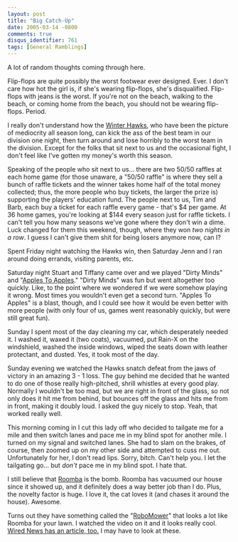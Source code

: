 ```yaml
---
layout: post
title: "Big Catch-Up"
date: 2005-03-14 -0800
comments: true
disqus_identifier: 761
tags: [General Ramblings]
---
```

A lot of random thoughts coming through here.

 Flip-flops are quite possibly the worst footwear ever designed. Ever. I
don't care how hot the girl is, if she's wearing flip-flops, she's
disqualified. Flip-flops with jeans is the worst. If you're not on the
beach, walking to the beach, or coming home from the beach, you should
not be wearing flip-flops. Period.

 I really don't understand how the [Winter
Hawks](http://www.winterhawks.com), who have been the picture of
mediocrity all season long, can kick the ass of the best team in our
division one night, then turn around and lose horribly to the worst team
in the division. Except for the folks that sit next to us and the
occasional fight, I don't feel like I've gotten my money's worth this
season.

 Speaking of the people who sit next to us... there are two 50/50
raffles at each home game (for those unaware, a "50/50 raffle" is where
they sell a bunch of raffle tickets and the winner takes home half of
the total money collected; thus, the more people who buy tickets, the
larger the prize is) supporting the players' education fund. The people
next to us, Tim and Barb, each buy a ticket for each raffle every game -
that's $4 per game. At 36 home games, you're looking at $144 every
season just for raffle tickets. I can't tell you how many seasons we've
gone where they don't win a dime. Luck changed for them this weekend,
though, where they won *two nights in a row*. I guess I can't give them
shit for being losers anymore now, can I?

 Spent Friday night watching the Hawks win, then Saturday Jenn and I ran
around doing errands, visiting parents, etc.

 Saturday night Stuart and Tiffany came over and we played "Dirty Minds"
and "[Apples To
Apples](http://www.amazon.com/exec/obidos/ASIN/B000246MQU/mhsvortex)."
"Dirty Minds" was fun but went altogether too quickly. Like, to the
point where we wondered if we were somehow playing it wrong. Most times
you wouldn't even get a second turn. "Apples To Apples" is a blast,
though, and I could see how it would be even better with more people
(with only four of us, games went reasonably quickly, but were still
great fun).

 Sunday I spent most of the day cleaning my car, which desperately
needed it. I washed it, waxed it (two coats), vacuumed, put Rain-X on
the windshield, washed the inside windows, wiped the seats down with
leather protectant, and dusted. Yes, it took most of the day.

 Sunday evening we watched the Hawks snatch defeat from the jaws of
victory in an amazing 3 - 1 loss. The guy behind me decided that he
wanted to do one of those really high-pitched, shrill whistles at every
good play. Normally I wouldn't be too mad, but we are right in front of
the glass, so not only does it hit me from behind, but bounces off the
glass and hits me from in front, making it doubly loud. I asked the guy
nicely to stop. Yeah, that worked really well.

 This morning coming in I cut this lady off who decided to tailgate me
for a mile and then switch lanes and pace me in my blind spot for
another mile. I turned on my signal and switched lanes. She had to slam
on the brakes, of course, then zoomed up on my other side and attempted
to cuss me out. Unfortunately for her, I don't read lips. Sorry, bitch.
Can't help you. I let the tailgating go... but *don't* pace me in my
blind spot. I hate that.

 I still believe that
[Roomba](http://www.amazon.com/exec/obidos/ASIN/B00022HYJ6/mhsvortex) is
the bomb. Roomba has vacuumed our house since it showed up, and it
definitely does a way better job than I do. Plus, the novelty factor is
huge. I love it, the cat loves it (and chases it around the house).
Awesome.

 Turns out they have something called the
"[RoboMower](http://www.robomowerusa.com/)" that looks a lot like Roomba
for your lawn. I watched the video on it and it looks really cool.
[Wired News has an article,
too.](http://www.wired.com/news/technology/0,1282,62853,00.html) I may
have to look at these.
